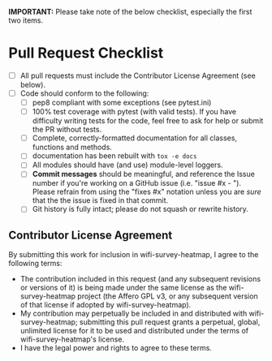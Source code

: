 __IMPORTANT:__ Please take note of the below checklist, especially the first two items.

# Pull Request Checklist

- [ ] All pull requests must include the Contributor License Agreement (see below).
- [ ] Code should conform to the following:
    - [ ] pep8 compliant with some exceptions (see pytest.ini)
    - [ ] 100% test coverage with pytest (with valid tests). If you have difficulty
      writing tests for the code, feel free to ask for help or submit the PR without tests.
    - [ ] Complete, correctly-formatted documentation for all classes, functions and methods.
    - [ ] documentation has been rebuilt with ``tox -e docs``
    - [ ] All modules should have (and use) module-level loggers.
    - [ ] **Commit messages** should be meaningful, and reference the Issue number
      if you're working on a GitHub issue (i.e. "issue #x - <message>"). Please
      refrain from using the "fixes #x" notation unless you are *sure* that the
      the issue is fixed in that commit.
    - [ ] Git history is fully intact; please do not squash or rewrite history.

## Contributor License Agreement

By submitting this work for inclusion in wifi-survey-heatmap, I agree to the following terms:

* The contribution included in this request (and any subsequent revisions or versions of it)
  is being made under the same license as the wifi-survey-heatmap project (the Affero GPL v3,
  or any subsequent version of that license if adopted by wifi-survey-heatmap).
* My contribution may perpetually be included in and distributed with wifi-survey-heatmap; submitting
  this pull request grants a perpetual, global, unlimited license for it to be used and distributed
  under the terms of wifi-survey-heatmap's license.
* I have the legal power and rights to agree to these terms.

